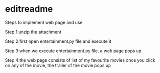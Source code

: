 # editreadme
Steps to implement web page and use

Step 1:unzip the attachment

Step 2:first open entertainment.py file and execute it

Step 3:when we execute entertainment.py file, a web page pops up

Step 4:the web page consists of list of my favourite movies 
       once you click on any of the movie, the trailer of the movie pops up
